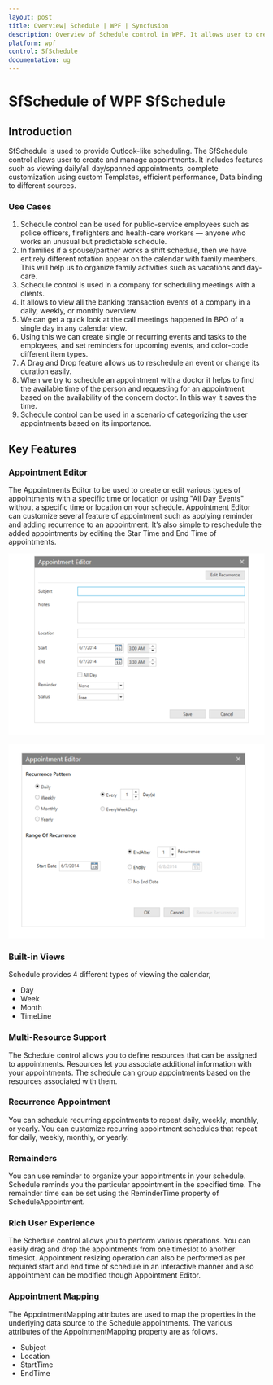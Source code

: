 ```yaml
---
layout: post
title: Overview| Schedule | WPF | Syncfusion
description: Overview of Schedule control in WPF. It allows user to create and manage appointments.
platform: wpf
control: SfSchedule
documentation: ug
---
```


# SfSchedule of WPF SfSchedule

## Introduction

SfSchedule is used to provide Outlook-like scheduling. The SfSchedule control allows user to create and manage appointments. It includes features such as viewing daily/all day/spanned appointments, complete customization using custom Templates, efficient performance, Data binding to different sources.



### Use Cases

1. Schedule control can be used for public-service employees such as police officers, firefighters and health-care workers — anyone who works an unusual but predictable schedule.
2. In families if a spouse/partner works a shift schedule, then we have entirely different rotation appear on the calendar with family members. This will help us to organize family activities such as vacations and day-care.
3. Schedule control is used in a company for scheduling meetings with a clients.
4. It allows to view all the banking transaction events of a company in a daily, weekly, or monthly overview.
5. We can get a quick look at the call meetings happened in BPO of a single day in any calendar view.
6. Using this we can create single or recurring events and tasks to the employees, and set reminders for upcoming events, and color-code different item types.
7. A Drag and Drop feature allows us to reschedule an event or change its duration easily.
8. When we try to schedule an appointment with a doctor it helps to find the available time of the person and requesting for an appointment based on the availability of the concern doctor. In this way it saves the time.
9. Schedule control can be used in a scenario of categorizing the user appointments based on its importance. 



## Key Features

### Appointment Editor

The Appointments Editor to be used to create or edit various types of appointments with a specific time or location or using "All Day Events" without a specific time or location on your schedule. Appointment Editor can customize several feature of appointment such as applying reminder and adding recurrence to an appointment. It’s also simple to reschedule the added appointments by editing the Star Time and End Time of appointments.

![Schedule - Overview](Overview_images/Overview_img1.png)





![Schedule - Overview](Overview_images/Overview_img2.png)





### Built-in Views

Schedule provides 4 different types of viewing the calendar, 

* Day
* Week 
* Month
* TimeLine



### Multi-Resource Support

The Schedule control allows you to define resources that can be assigned to appointments. Resources let you associate additional information with your appointments. The schedule can group appointments based on the resources associated with them.

### Recurrence Appointment

You can schedule recurring appointments to repeat daily, weekly, monthly, or yearly. You can customize recurring appointment schedules that repeat for daily, weekly, monthly, or yearly.

### Remainders

You can use reminder to organize your appointments in your schedule. Schedule reminds you the particular appointment in the specified time. The remainder time can be set using the ReminderTime property of ScheduleAppointment.

### Rich User Experience

The Schedule control allows you to perform various operations. You can easily drag and drop the appointments from one timeslot to another timeslot. Appointment resizing operation can also be performed as per required start and end time of schedule in an interactive manner and also appointment can be modified though Appointment Editor.

### Appointment Mapping

The AppointmentMapping attributes are used to map the properties in the underlying data source to the Schedule appointments. The various attributes of the AppointmentMapping property are as follows.  

* Subject
* Location 
* StartTime 
* EndTime



